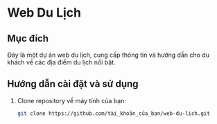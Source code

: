 # Web Du Lịch
## Mục đích
Đây là một dự án web du lịch, cung cấp thông tin và hướng dẫn cho du khách về các địa điểm du lịch nổi bật.
## Hướng dẫn cài đặt và sử dụng
1. Clone repository về máy tính của bạn:
   ```sh
   git clone https://github.com/tài_khoản_của_bạn/web-du-lich.git
